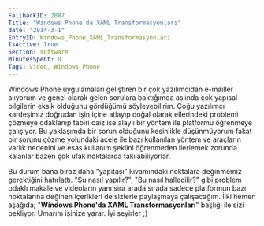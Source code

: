 ```yaml
---
FallbackID: 2887
Title: "Windows Phone'da XAML Transformasyonları"
date: "2014-3-1"
EntryID: Windows_Phone_XAML_Transformasyonlari
IsActive: True
Section: software
MinutesSpent: 0
Tags: Video, Windows Phone
---
```

Windows Phone uygulamaları geliştiren bir çok yazılımcıdan e-mailler
alıyorum ve genel olarak gelen sorulara baktığımda aslında çok yapısal
bilgilerin eksik olduğunu gördüğümü söyleyebilirim. Çoğu yazılımcı
kardeşimiz doğrudan işin içine atlayıp doğal olarak ellerindeki problemi
çözmeye odaklanıp tabiri caiz ise alaylı bir yöntem ile platformu
öğrenmeye çalışıyor. Bu yaklaşımda bir sorun olduğunu kesinlikle
düşünmüyorum fakat bir sorunu çözme yolundaki acele ile bazı kullanılan
yöntem ve araçların varlık nedenini ve esas kullanım şeklini öğrenmeden
ilerlemek zorunda kalanlar bazen çok ufak noktalarda takılabiliyorlar.

Bu durum bana biraz daha "yapıtaşı" kıvamındaki noktalara değinmemiz
gerektiğini hatırlattı. "Şu nasıl yapılır?", "Bu nasıl halledilir?" gibi
problem odaklı makale ve videoların yanı sıra arada sırada sadece
platformun bazı noktalarına değinen içerikleri de sizlerle paylaşmaya
çalışacağım. İlki hemen aşağıda; "**Windows Phone'da XAML
Transformasyonları**" başlığı ile sizi bekliyor. Umarım işinize yarar.
İyi seyirler ;)



